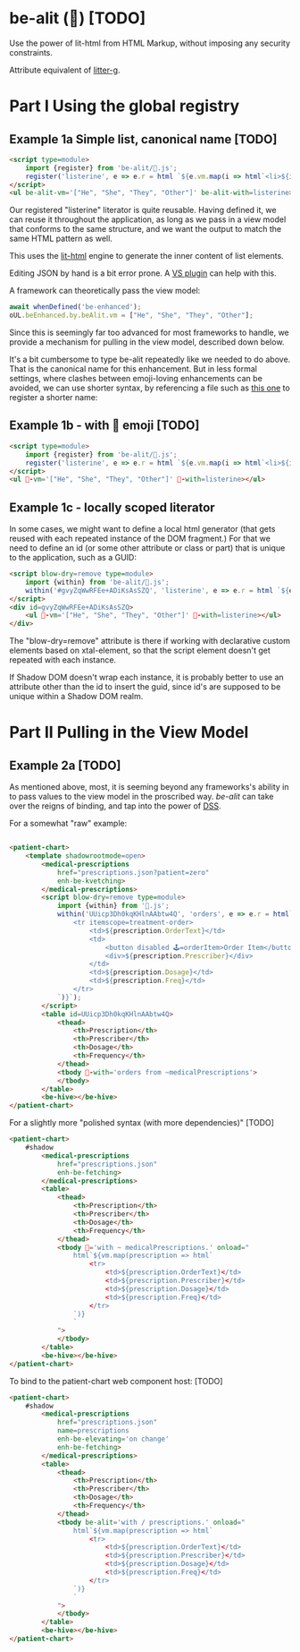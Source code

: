 # be-alit (🎇) [TODO]

Use the power of lit-html from HTML Markup, without imposing any security constraints.

Attribute equivalent of [litter-g](https://github.com/bahrus/litter-g).

# Part I Using the global registry

## Example 1a Simple list, canonical name [TODO]

```html
<script type=module>
    import {register} from 'be-alit/🎇.js';
    register('listerine', e => e.r = html `${e.vm.map(i => html`<li>${i}</li>`)}`);
</script>
<ul be-alit-vm='["He", "She", "They", "Other"]' be-alit-with=listerine></ul>
```

Our registered "listerine" literator is quite reusable.  Having defined it, we can reuse it throughout the application, as long as we pass in a view model that conforms to the same structure, and we want the output to match the same HTML pattern as well. 

This uses the [lit-html](https://www.npmjs.com/package/lit-html) engine to generate the inner content of list elements.

Editing JSON by hand is a bit error prone.  A [VS plugin](https://marketplace.visualstudio.com/items?itemName=andersonbruceb.json-in-html) can help with this.

A framework can theoretically pass the view model:

```JavaScript
await whenDefined('be-enhanced');
oUL.beEnhanced.by.beAlit.vm = ["He", "She", "They", "Other"];
```

Since this is seemingly far too advanced for most frameworks to handle, we provide a mechanism for pulling in the view model, described down below.

It's a bit cumbersome to type be-alit repeatedly like we needed to do above.  That is the canonical name for this enhancement.  But in less formal settings, where clashes between emoji-loving enhancements can be avoided, we can use shorter syntax, by referencing a file such as [this one](https://github.com/bahrus/be-alit/blob/baseline/%F0%9F%8E%87.js) to register a shorter name:

## Example 1b - with 🎇 emoji [TODO]

```html
<script type=module>
    import {register} from 'be-alit/🎇.js';
    register('listerine', e => e.r = html `${e.vm.map(i => html`<li>${i}</li>`)}`);
</script>
<ul 🎇-vm='["He", "She", "They", "Other"]' 🎇-with=listerine></ul>
```

## Example 1c - locally scoped literator

In some cases, we might want to define a local html generator (that gets reused with each repeated instance of the DOM fragment.)  For that we need to define an id (or some other attribute or class or part) that is unique to the application, such as a GUID:

```html
<script blow-dry=remove type=module>
    import {within} from 'be-alit/🎇.js';
    within('#gvyZqWwRFEe+ADiKsAsSZQ', 'listerine', e => e.r = html `${e.vm.map(i => html`<li>${i}</li>`)}`);
</script>
<div id=gvyZqWwRFEe+ADiKsAsSZQ>
    <ul 🎇-vm='["He", "She", "They", "Other"]' 🎇-with=listerine></ul>
</div>
```

The "blow-dry=remove" attribute is there if working with declarative custom elements based on xtal-element, so that the script element doesn't get repeated with each instance.

If Shadow DOM doesn't wrap each instance, it is probably better to use an attribute other than the id to insert the guid, since id's are supposed to be unique within a Shadow DOM realm.

# Part II Pulling in the View Model

## Example 2a [TODO]

As mentioned above, most, it is seeming beyond any frameworks's ability in to pass values to the view model in the proscribed  way.  *be-alit* can take over the reigns of binding, and tap into the power of [DSS](https://github.com/bahrus/trans-render/wiki/VIII.--Directed-Scoped-Specifiers-(DSS)).

For a somewhat "raw" example:

```html

<patient-chart>
    <template shadowrootmode=open>
        <medical-prescriptions 
            href="prescriptions.json?patient=zero" 
            enh-be-kvetching>
        </medical-prescriptions>
        <script blow-dry=remove type=module>
            import {within} from '🎇.js';
            within('UUicp3Dh0kqKHlnAAbtw4Q', 'orders', e => e.r = html`${vm.map(prescription => html`
                <tr itemscope=treatment-order>
                    <td>${prescription.OrderText}</td>
                    <td>
                        <button disabled 🕹️=orderItem>Order Item</button>
                        <div>${prescription.Prescriber}</div>
                    </td>
                    <td>${prescription.Dosage}</td>
                    <td>${prescription.Freq}</td>
                </tr>
            `)}`);
        </script>
        <table id=UUicp3Dh0kqKHlnAAbtw4Q>
            <thead>
                <th>Prescription</th>
                <th>Prescriber</th>
                <th>Dosage</th>
                <th>Frequency</th>
            </thead>
            <tbody 🎇-with='orders from ~medicalPrescriptions'>
            </tbody>
        </table>
        <be-hive></be-hive>
</patient-chart>
```


For a slightly more "polished syntax (with more dependencies)" [TODO]


```html
<patient-chart>
    #shadow
        <medical-prescriptions 
            href="prescriptions.json" 
            enh-be-fetching>
        </medical-prescriptions>
        <table>
            <thead>
                <th>Prescription</th>
                <th>Prescriber</th>
                <th>Dosage</th>
                <th>Frequency</th>
            </thead>
            <tbody 🎇='with ~ medicalPrescriptions.' onload="
                html`${vm.map(prescription => html`
                    <tr>
                        <td>${prescription.OrderText}</td>
                        <td>${prescription.Prescriber}</td>
                        <td>${prescription.Dosage}</td>
                        <td>${prescription.Freq}</td>
                    </tr>
                `)}
                `
            ">
            </tbody>
        </table>
        <be-hive></be-hive>
</patient-chart>
```

To bind to the patient-chart web component host: [TODO]

```html
<patient-chart>
    #shadow
        <medical-prescriptions 
            href="prescriptions.json"
            name=prescriptions
            enh-be-elevating='on change' 
            enh-be-fetching>
        </medical-prescriptions>
        <table>
            <thead>
                <th>Prescription</th>
                <th>Prescriber</th>
                <th>Dosage</th>
                <th>Frequency</th>
            </thead>
            <tbody be-alit='with / prescriptions.' onload="
                html`${vm.map(prescription => html`
                    <tr>
                        <td>${prescription.OrderText}</td>
                        <td>${prescription.Prescriber}</td>
                        <td>${prescription.Dosage}</td>
                        <td>${prescription.Freq}</td>
                    </tr>
                `)}
                `
            ">
            </tbody>
        </table>
        <be-hive></be-hive>
</patient-chart>
```
